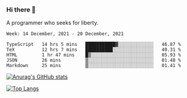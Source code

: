 ### Hi there 👋

<!--
**shejialuo/shejialuo** is a ✨ _special_ ✨ repository because its `README.md` (this file) appears on your GitHub profile.

Here are some ideas to get you started:

- 🔭 I’m currently working on ...
- 🌱 I’m currently learning ...
- 👯 I’m looking to collaborate on ...
- 🤔 I’m looking for help with ...
- 💬 Ask me about ...
- 📫 How to reach me: ...
- 😄 Pronouns: ...
- ⚡ Fun fact: ...
-->

A programmer who seeks for liberty.

<!--START_SECTION:waka-->
```text
Week: 14 December, 2021 - 20 December, 2021

TypeScript   14 hrs 5 mins   ███████████▓░░░░░░░░░░░░░   46.87 % 
TeX          12 hrs 7 mins   ██████████░░░░░░░░░░░░░░░   40.31 % 
HTML         1 hr 47 mins    █▒░░░░░░░░░░░░░░░░░░░░░░░   05.93 % 
JSON         26 mins         ▒░░░░░░░░░░░░░░░░░░░░░░░░   01.48 % 
Markdown     25 mins         ▒░░░░░░░░░░░░░░░░░░░░░░░░   01.41 % 
```
<!--END_SECTION:waka-->

[![Anurag's GitHub stats](https://github-readme-stats.vercel.app/api?username=shejialuo&show_icons=true&theme=dracula)](https://github.com/anuraghazra/github-readme-stats)

[![Top Langs](https://github-readme-stats.vercel.app/api/top-langs/?username=shejialuo&layout=compact&hide=javascript,html,css,typescript,tex)](https://github.com/anuraghazra/github-readme-stats)
